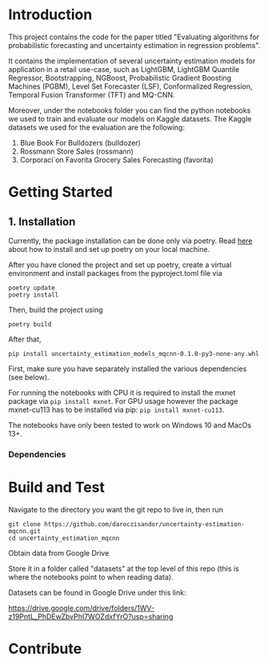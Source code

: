 # Introduction

This project contains the code for the paper titled
"Evaluating algorithms for probabilistic forecasting and uncertainty estimation in regression problems".

It contains the implementation of several uncertainty estimation models for application in a retail use-case,
such as LightGBM, LightGBM Quantile Regressor, Bootstrapping, NGBoost, Probabilistic Gradient Boosting Machines (PGBM),
Level Set Forecaster (LSF), Conformalized Regression, Temporal Fusion Transformer (TFT) and MQ-CNN.

Moreover, under the notebooks folder you can find the python notebooks we used to train and evaluate our models on Kaggle datasets.
The Kaggle datasets we used for the evaluation are the following:

1. Blue Book For Bulldozers (bulldozer)
2. Rossmann Store Sales (rossmann)
3. Corporaci´on Favorita Grocery Sales Forecasting (favorita)

# Getting Started

## 1. Installation

Currently, the package installation can be done only via poetry.
Read [here](https://python-poetry.org/docs/) about how to install and set up poetry on your local machine.

After you have cloned the project and set up poetry, create a virtual environment and install packages from the pyproject.toml file via

````commandline
poetry update
poetry install
````

Then, build the project using

````commandline
poetry build
````

After that, 

````commandline
pip install uncertainty_estimation_models_mqcnn-0.1.0-py3-none-any.whl
````

First, make sure you have separately installed the various dependencies (see below).

For running the notebooks with CPU it is required to install the mxnet package via `pip install mxnet`. For GPU usage however the package mxnet-cu113 has to be installed via pip: `pip install mxnet-cu113`.

The notebooks have only been tested to work on Windows 10 and MacOs 13+.

### Dependencies

# Build and Test

Navigate to the directory you want the git repo to live in, then run

````commandline
git clone https://github.com/daroczisandor/uncertainty-estimation-mqcnn.git
cd uncertainty_estimation_mqcnn
````

Obtain data from Google Drive

Store it in a folder called "datasets" at the top level of this repo
(this is where the notebooks point to when reading data).

Datasets can be found in Google Drive under this link:

https://drive.google.com/drive/folders/1WV-z19PntL_PhDEwZbvPhI7WOZdxfYrO?usp=sharing



# Contribute

